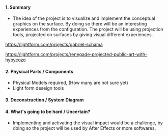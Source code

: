 #### 1. Summary

- The idea of the project is to visualize and implement the conceptual graphics on the surface. By doing so there will be an interesting experiences from the configuration. The project will be using projection tools, projected on surfaces by giving visual different experiences. 

https://lightform.com/projects/gabriel-schama

https://lightform.com/projects/renegade-projected-public-art-with-hybycozo

#### 2. Physical Parts / Components
- Physical Models required, (How many are not sure yet)
- Light form deseign tools

#### 3. Deconstruction / System Diagram


#### 4. What's going to be hard / Uncertain?
- Implementing and activating the visual impact would be a challenge, by doing so the project will be used by After Effects or more softwares.
